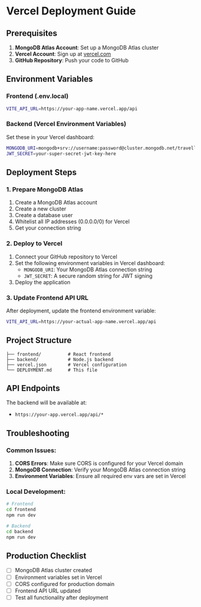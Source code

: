 # Vercel Deployment Guide

## Prerequisites

1. **MongoDB Atlas Account**: Set up a MongoDB Atlas cluster
2. **Vercel Account**: Sign up at [vercel.com](https://vercel.com)
3. **GitHub Repository**: Push your code to GitHub

## Environment Variables

### Frontend (.env.local)
```bash
VITE_API_URL=https://your-app-name.vercel.app/api
```

### Backend (Vercel Environment Variables)
Set these in your Vercel dashboard:

```bash
MONGODB_URI=mongodb+srv://username:password@cluster.mongodb.net/travellite?retryWrites=true&w=majority
JWT_SECRET=your-super-secret-jwt-key-here
```

## Deployment Steps

### 1. Prepare MongoDB Atlas
1. Create a MongoDB Atlas account
2. Create a new cluster
3. Create a database user
4. Whitelist all IP addresses (0.0.0.0/0) for Vercel
5. Get your connection string

### 2. Deploy to Vercel
1. Connect your GitHub repository to Vercel
2. Set the following environment variables in Vercel dashboard:
   - `MONGODB_URI`: Your MongoDB Atlas connection string
   - `JWT_SECRET`: A secure random string for JWT signing
3. Deploy the application

### 3. Update Frontend API URL
After deployment, update the frontend environment variable:
```bash
VITE_API_URL=https://your-actual-app-name.vercel.app/api
```

## Project Structure
```
├── frontend/          # React frontend
├── backend/           # Node.js backend
├── vercel.json        # Vercel configuration
└── DEPLOYMENT.md      # This file
```

## API Endpoints
The backend will be available at:
- `https://your-app.vercel.app/api/*`

## Troubleshooting

### Common Issues:
1. **CORS Errors**: Make sure CORS is configured for your Vercel domain
2. **MongoDB Connection**: Verify your MongoDB Atlas connection string
3. **Environment Variables**: Ensure all required env vars are set in Vercel

### Local Development:
```bash
# Frontend
cd frontend
npm run dev

# Backend
cd backend
npm run dev
```

## Production Checklist
- [ ] MongoDB Atlas cluster created
- [ ] Environment variables set in Vercel
- [ ] CORS configured for production domain
- [ ] Frontend API URL updated
- [ ] Test all functionality after deployment
